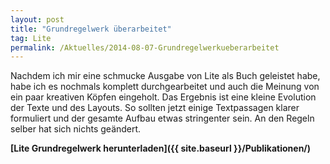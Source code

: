 ```yaml
---
layout: post
title: "Grundregelwerk überarbeitet"
tag: Lite
permalink: /Aktuelles/2014-08-07-Grundregelwerkueberarbeitet
---
```


Nachdem ich mir eine schmucke Ausgabe von Lite als Buch geleistet habe, habe ich es nochmals komplett durchgearbeitet und auch die Meinung von ein paar kreativen Köpfen eingeholt. Das Ergebnis ist eine kleine Evolution der Texte und des Layouts. So sollten jetzt einige Textpassagen klarer formuliert und der gesamte Aufbau etwas stringenter sein. An den Regeln selber hat sich nichts geändert.

**[Lite Grundregelwerk herunterladen]({{ site.baseurl }}/Publikationen/)**
